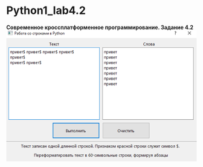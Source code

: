 # Python1_lab4.2
**Современное кроссплатформенное программирование. Задание 4.2**
![Screenshot](screenshot.png)
